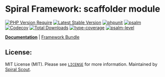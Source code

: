 # Spiral Framework: scaffolder module

[![PHP Version Require](https://poser.pugx.org/spiral/scaffolder/require/php)](https://packagist.org/packages/spiral/scaffolder)
[![Latest Stable Version](https://poser.pugx.org/spiral/scaffolder/v/stable)](https://packagist.org/packages/spiral/scaffolder)
[![phpunit](https://github.com/spiral/scaffolder/actions/workflows/phpunit.yml/badge.svg)](https://github.com/spiral/scaffolder/actions)
[![psalm](https://github.com/spiral/scaffolder/actions/workflows/psalm.yml/badge.svg)](https://github.com/spiral/scaffolder/actions)
[![Codecov](https://codecov.io/gh/spiral/scaffolder/branch/master/graph/badge.svg)](https://codecov.io/gh/spiral/scaffolder/)
[![Total Downloads](https://poser.pugx.org/spiral/scaffolder/downloads)](https://packagist.org/packages/spiral/scaffolder)
[![type-coverage](https://shepherd.dev/github/spiral/scaffolder/coverage.svg)](https://shepherd.dev/github/spiral/scaffolder)
[![psalm-level](https://shepherd.dev/github/spiral/scaffolder/level.svg)](https://shepherd.dev/github/spiral/scaffolder)

<b>[Documentation](https://spiral.dev/docs/basics-scaffolding)</b> | [Framework Bundle](https://github.com/spiral/framework)

## License:

MIT License (MIT). Please see [`LICENSE`](./LICENSE) for more information. Maintained by [Spiral Scout](https://spiralscout.com).
